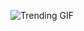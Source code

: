 ![Trending GIF](https://media4.giphy.com/media/v1.Y2lkPThiYjIxNzcyMnZhbTF2amtpaWVha3Z0c25kbmh1cmVleThweXptODhxYXo1ZHZteCZlcD12MV9naWZzX3NlYXJjaCZjdD1n/fryY00CO4xCz4uJuDQ/giphy.gif)
